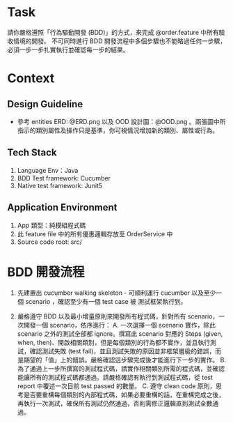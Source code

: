 # Task
請你嚴格遵照「行為驅動開發 (BDD)」的方式，來完成 @order.feature 中所有驗收情境的開發。
不可同時進行 BDD 開發流程中多個步驟也不能略過任何一步驟，必須一步一步扎實執行並確認每一步的結果。

# Context

## Design Guideline
- 參考 entities ERD: @ERD.png 以及 OOD 設計圖：@OOD.png 。兩張圖中所指示的類別屬性及操作只是基準，你可視情況增加新的類別、屬性或行為。


## Tech Stack
1. Language Env：Java
2. BDD Test framework: Cucumber
3. Native test framework: Junit5

## Application Environment
1. App 類型：純模組程式碼
2. 此 feature file 中的所有優惠邏輯存放至 OrderService 中
3. Source code root: src/

# BDD 開發流程
1. 先建置出 cucumber walking skeleton  - 可順利運行 cucumber 以及至少一個 scenario ，確認至少有一個 test case 被 測試框架執行到。

2. 嚴格遵守 BDD 以及最小增量原則來開發所有程式碼，針對所有 scenario，一次開發一個 scenario，依序進行：
    A. 一次選擇一個 scenario 實作，除此 scenario 之外的測試全部都 ignore。撰寫此 scenario 對應的 Steps (given, when, then)、開啟相關類別，但是每個類別的行為都不實作，並且執行測試，確認測試失敗 (test fail)，並且測試失敗的原因並非框架層級的錯誤，而是期望的「值」上的錯誤。嚴格確認這步驟完成後才能進行下一步的實作。
    B. 為了通過上一步所撰寫的測試程式碼，請實作相關類別所需的程式碼，並確認能讓所有的測試程式碼都通過。請嚴格確認有執行到測試程式碼，從 test report 中覆述一次目前 test passed 的數量。
    C. 遵守 clean code 原則，思考是否要重構每個類別的內部程式碼，如果必要重構的話，在重構完成之後，再執行一次測試，確保所有測試仍然通過，否則需修正邏輯直到測試全數通過。
